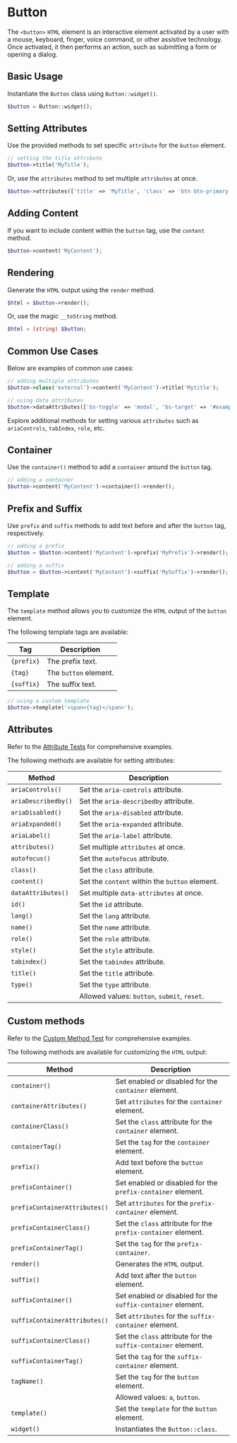 # Button

The `<button>` `HTML` element is an interactive element activated by a user with a mouse, keyboard, finger, voice 
command, or other assistive technology. Once activated, it then performs an action, such as submitting a form or
opening a dialog.

## Basic Usage

Instantiate the `Button` class using `Button::widget()`.

```php
$button = Button::widget();
```

## Setting Attributes

Use the provided methods to set specific `attribute` for the `button` element.

```php
// setting the title attribute
$button->title('MyTitle');
```

Or, use the `attributes` method to set multiple `attributes` at once.

```php
$button->attributes(['title' => 'MyTitle', 'class' => 'btn btn-primary']);
```

## Adding Content

If you want to include content within the `button` tag, use the `content` method.

```php
$button->content('MyContent');
```

## Rendering

Generate the `HTML` output using the `render` method.

```php
$html = $button->render();
```

Or, use the magic `__toString` method.

```php
$html = (string) $button;
```

## Common Use Cases

Below are examples of common use cases:

```php
// adding multiple attributes
$button->class('external')->content('MyContent')->title('Mytitle');

// using data attributes
$button->dataAttributes(['bs-toggle' => 'modal', 'bs-target' => '#exampleModal', 'analytics' => 'trackClick']);
```

Explore additional methods for setting various `attributes` such as `ariaControls`, `tabIndex`, `role`, etc.

## Container

Use the `container()` method to add a `container` around the `button` tag.

```php
// adding a container
$button->content('MyContent')->container()->render();
```

## Prefix and Suffix

Use `prefix` and `suffix` methods to add text before and after the `button` tag, respectively.

```php
// adding a prefix
$button = $button->content('MyContent')->prefix('MyPrefix')->render();

// adding a suffix
$button = $button->content('MyContent')->suffix('MySuffix')->render();
```

## Template

The `template` method allows you to customize the `HTML` output of the `button` element.

The following template tags are available:

| Tag        | Description             |
| ---------- | ----------------------- |
| `{prefix}` | The prefix text.        |
| `{tag}`    | The `button` element.   |
| `{suffix}` | The suffix text.        |

```php
// using a custom template
$button->template('<span>{tag}</span>');
```

## Attributes

Refer to the [Attribute Tests](https://github.com/php-forge/html/blob/main/tests/FormControl/Button/AttributeTest.php)
for comprehensive examples.

The following methods are available for setting attributes:

| Method             | Description                                                                                     |
| ------------------ | ------------------------------------------------------------------------------------------------|
| `ariaControls()`   | Set the `aria-controls` attribute.                                                              |
| `ariaDescribedby()`| Set the `aria-describedby` attribute.                                                           |
| `ariaDisabled()`   | Set the `aria-disabled` attribute.                                                              |
| `ariaExpanded()`   | Set the `aria-expanded` attribute.                                                              |
| `ariaLabel()`      | Set the `aria-label` attribute.                                                                 |
| `attributes()`     | Set multiple `attributes` at once.                                                              |
| `autofocus()`      | Set the `autofocus` attribute.                                                                  |
| `class()`          | Set the `class` attribute.                                                                      |
| `content()`        | Set the `content` within the `button` element.                                                  |
| `dataAttributes()` | Set multiple `data-attributes` at once.                                                         |
| `id()`             | Set the `id` attribute.                                                                         |
| `lang()`           | Set the `lang` attribute.                                                                       |
| `name()`           | Set the `name` attribute.                                                                       |
| `role()`           | Set the `role` attribute.                                                                       |
| `style()`          | Set the `style` attribute.                                                                      |
| `tabindex()`       | Set the `tabindex` attribute.                                                                   |
| `title()`          | Set the `title` attribute.                                                                      |
| `type()`           | Set the `type` attribute.                                                                       |
|                    | Allowed values: `button`, `submit`, `reset`.                                                    |

## Custom methods

Refer to the [Custom Method Test](https://github.com/php-forge/html/blob/main/tests/FormControl/Button/CustomMethodTest.php)
for comprehensive examples.

The following methods are available for customizing the `HTML` output:

| Method                       | Description                                                                           |
| ---------------------------- | ------------------------------------------------------------------------------------- |
| `container()`                | Set enabled or disabled for the `container` element.                                  |
| `containerAttributes()`      | Set `attributes` for the `container` element.                                         |
| `containerClass()`           | Set the `class` attribute for the `container` element.                                |
| `containerTag()`             | Set the `tag` for the `container` element.                                            |
| `prefix()`                   | Add text before the `button` element.                                                 |
| `prefixContainer()`          | Set enabled or disabled for the `prefix-container` element.                           |
| `prefixContainerAttributes()`| Set `attributes` for the `prefix-container` element.                                  |
| `prefixContainerClass()`     | Set the `class` attribute for the `prefix-container` element.                         |
| `prefixContainerTag()`       | Set the `tag` for the `prefix-container`.                                             |
| `render()`                   | Generates the `HTML` output.                                                          |
| `suffix()`                   | Add text after the `button` element.                                                  |
| `suffixContainer()`          | Set enabled or disabled for the `suffix-container` element.                           |
| `suffixContainerAttributes()`| Set `attributes` for the `suffix-container` element.                                  |
| `suffixContainerClass()`     | Set the `class` attribute for the `suffix-container` element.                         |
| `suffixContainerTag()`       | Set the `tag` for the `suffix-container` element.                                     |
| `tagName()`                  | Set the `tag` for the `button` element.                                               |
|                              | Allowed values: `a`, `button`.                                                        |
| `template()`                 | Set the `template` for the `button` element.                                          |
| `widget()`                   | Instantiates the `Button::class`.                                                     |
